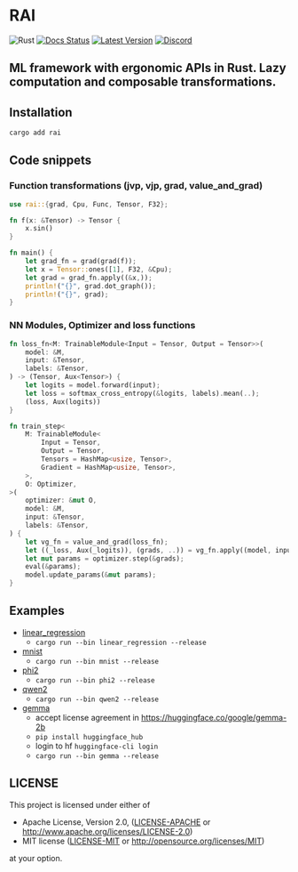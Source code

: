 # RAI

![Rust](https://github.com/cksac/rai/workflows/Rust/badge.svg)
[![Docs Status](https://docs.rs/rai/badge.svg)](https://docs.rs/rai)
[![Latest Version](https://img.shields.io/crates/v/rai.svg)](https://crates.io/crates/rai)
[![Discord](https://img.shields.io/discord/1202429682474287144.svg?color=7289da&&logo=discord)](https://discord.gg/RFSGc8HA)

ML framework with ergonomic APIs in Rust. Lazy computation and composable transformations.
---

## Installation
```sh
cargo add rai
```

## Code snippets
### Function transformations (jvp, vjp, grad, value_and_grad)
```rust
use rai::{grad, Cpu, Func, Tensor, F32};

fn f(x: &Tensor) -> Tensor {
    x.sin()
}

fn main() {
    let grad_fn = grad(grad(f));
    let x = Tensor::ones([1], F32, &Cpu);
    let grad = grad_fn.apply((&x,));
    println!("{}", grad.dot_graph());
    println!("{}", grad);
}
```

### NN Modules, Optimizer and loss functions
```rust
fn loss_fn<M: TrainableModule<Input = Tensor, Output = Tensor>>(
    model: &M,
    input: &Tensor,
    labels: &Tensor,
) -> (Tensor, Aux<Tensor>) {
    let logits = model.forward(input);
    let loss = softmax_cross_entropy(&logits, labels).mean(..);
    (loss, Aux(logits))
}

fn train_step<
    M: TrainableModule<
        Input = Tensor,
        Output = Tensor,
        Tensors = HashMap<usize, Tensor>,
        Gradient = HashMap<usize, Tensor>,
    >,
    O: Optimizer,
>(
    optimizer: &mut O,
    model: &M,
    input: &Tensor,
    labels: &Tensor,
) {
    let vg_fn = value_and_grad(loss_fn);
    let ((_loss, Aux(_logits)), (grads, ..)) = vg_fn.apply((model, input, labels));
    let mut params = optimizer.step(&grads);
    eval(&params);
    model.update_params(&mut params);
}
```

## Examples
- [linear_regression](https://github.com/cksac/rai/blob/main/examples/linear_regression/src/main.rs)
    - `cargo run --bin linear_regression --release`
- [mnist](https://github.com/cksac/rai/blob/main/examples/mnist/src/main.rs)
    - `cargo run --bin mnist --release`
- [phi2](https://github.com/cksac/rai/blob/main/examples/phi2/src/main.rs)
    - `cargo run --bin phi2 --release`
- [qwen2](https://github.com/cksac/rai/blob/main/examples/qwen2/src/main.rs)
    - `cargo run --bin qwen2 --release`
- [gemma](https://github.com/cksac/rai/blob/main/examples/gemma/src/main.rs)
    - accept license agreement in https://huggingface.co/google/gemma-2b
    - `pip install huggingface_hub`
    - login to hf `huggingface-cli login`
    - `cargo run --bin gemma --release`

## LICENSE
This project is licensed under either of

- Apache License, Version 2.0, ([LICENSE-APACHE](LICENSE-APACHE) or
  http://www.apache.org/licenses/LICENSE-2.0)
- MIT license ([LICENSE-MIT](LICENSE-MIT) or
  http://opensource.org/licenses/MIT)

at your option.
